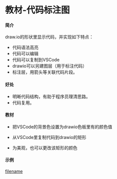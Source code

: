 # 教材-代码标注图

#### 简介

draw.io的形状里显示代码，并实现如下特点：

- 代码语法高亮
- 代码可以编辑
- 代码可以复制到VSCode
- drawio可以另建图层（用于标注代码）
- 标注层，用箭头等关联代码片段。



#### 好处

* 明晰代码结构，有助于程序员理清思路。
* 代码复用。

#### 教材

- 把VSCode的背景色设置为drawio色板里有的颜色值

- 从VSCode里复制代码到drawio的矩形
- 为美观，也可以更改该矩形的颜色

#### 示例

[filename](_drawio/CodeMark.drawio ":include :type=code")